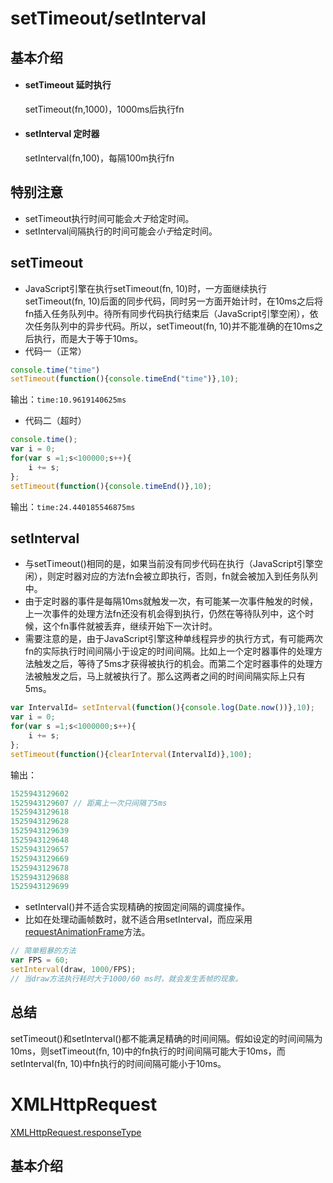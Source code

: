 # setTimeout/setInterval

## 基本介绍
- #### setTimeout 延时执行
    setTimeout(fn,1000)，1000ms后执行fn
- #### setInterval 定时器
    setInterval(fn,100)，每隔100m执行fn

## 特别注意
- setTimeout执行时间可能会$大于$给定时间。
- setInterval间隔执行的时间可能会$小于$给定时间。

## setTimeout
- JavaScript引擎在执行setTimeout(fn, 10)时，一方面继续执行setTimeout(fn, 10)后面的同步代码，同时另一方面开始计时，在10ms之后将fn插入任务队列中。待所有同步代码执行结束后（JavaScript引擎空闲），依次任务队列中的异步代码。所以，setTimeout(fn, 10)并不能准确的在10ms之后执行，而是大于等于10ms。
- 代码一（正常）
```js
console.time("time")
setTimeout(function(){console.timeEnd("time")},10);
```
输出：```time:10.9619140625ms```
- 代码二（超时）
```js
console.time();
var i = 0;
for(var s =1;s<100000;s++){
	i += s;
};
setTimeout(function(){console.timeEnd()},10);
```
输出：```time:24.440185546875ms```

## setInterval
- 与setTimeout()相同的是，如果当前没有同步代码在执行（JavaScript引擎空闲），则定时器对应的方法fn会被立即执行，否则，fn就会被加入到任务队列中。
- 由于定时器的事件是每隔10ms就触发一次，有可能某一次事件触发的时候，上一次事件的处理方法fn还没有机会得到执行，仍然在等待队列中，这个时候，这个fn事件就被丢弃，继续开始下一次计时。
- 需要注意的是，由于JavaScript引擎这种单线程异步的执行方式，有可能两次fn的实际执行时间间隔小于设定的时间间隔。比如上一个定时器事件的处理方法触发之后，等待了5ms才获得被执行的机会。而第二个定时器事件的处理方法被触发之后，马上就被执行了。那么这两者之间的时间间隔实际上只有5ms。
```js
var IntervalId= setInterval(function(){console.log(Date.now())},10);
var i = 0;
for(var s =1;s<1000000;s++){
	i += s;
};
setTimeout(function(){clearInterval(IntervalId)},100);
```
输出：
```js
1525943129602
1525943129607 // 距离上一次只间隔了5ms
1525943129618
1525943129628
1525943129639
1525943129648
1525943129657
1525943129669
1525943129678
1525943129688
1525943129699
```
- setInterval()并不适合实现精确的按固定间隔的调度操作。
- 比如在处理动画帧数时，就不适合用setInterval，而应采用[requestAnimationFrame](https://developer.mozilla.org/zh-CN/docs/Web/API/Window/requestAnimationFrame)方法。
```js
// 简单粗暴的方法
var FPS = 60;
setInterval(draw, 1000/FPS);
// 当draw方法执行耗时大于1000/60 ms时，就会发生丢帧的现象。
```


## 总结
setTimeout()和setInterval()都不能满足精确的时间间隔。假如设定的时间间隔为10ms，则setTimeout(fn, 10)中的fn执行的时间间隔可能大于10ms，而setInterval(fn, 10)中fn执行的时间间隔可能小于10ms。

# XMLHttpRequest
[XMLHttpRequest.responseType](https://developer.mozilla.org/zh-CN/docs/Web/API/XMLHttpRequest/responseType)

## 基本介绍